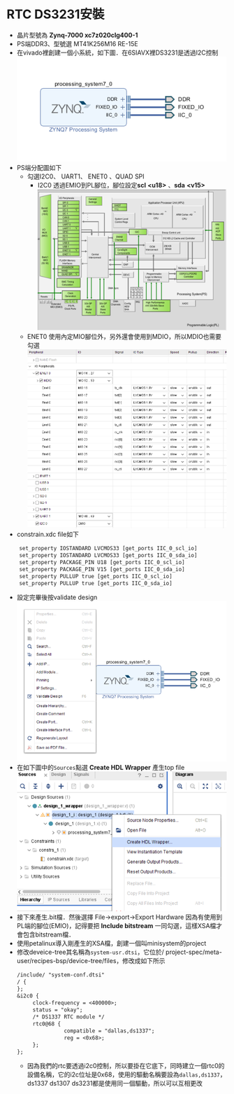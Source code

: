 
# RTC DS3231安裝
- 晶片型號為 __Zynq-7000 xc7z020clg400-1__
- PS端DDR3、型號選 MT41K256M16 RE-15E
- 在vivado裡創建一個小系統，如下圖．在6SIAVX裡DS3231是透過I2C控制
![vivado Block][1]
- PS端分配圖如下
  - 勾選I2C0、 UART1、 ENET0 、QUAD SPI 
    - I2C0 透過EMIO到PL腳位，腳位設定**scl**  __\<u18>__ 、**sda** __\<v15>__
![分配圖][2]
  -  ENET0 使用內定MIO腳位外，另外還會使用到MDIO，所以MDIO也需要勾選
![MDIO][3]
- constrain.xdc file如下
``` 
    set_property IOSTANDARD LVCMOS33 [get_ports IIC_0_scl_io]
    set_property IOSTANDARD LVCMOS33 [get_ports IIC_0_sda_io]
    set_property PACKAGE_PIN U18 [get_ports IIC_0_scl_io]
    set_property PACKAGE_PIN V15 [get_ports IIC_0_sda_io]
    set_property PULLUP true [get_ports IIC_0_scl_io]
    set_property PULLUP true [get_ports IIC_0_sda_io]
```
- 設定完畢後按validate design
    ![validate][4]
- 在如下圖中的`Sources`點選 __Create HDL Wrapper__ 產生top file
    ![Create HDL Wrapper][5]
- 接下來產生.bit檔．然後選擇 File->export->Export Hardware 因為有使用到PL端的腳位(EMIO)，記得要把 __Include bitstream__ 一同勾選，這樣XSA檔才會包含bitstream檔． 
- 使用petalinux導入剛產生的XSA檔，創建一個叫minisystem的project
- 修改deveice-tree其名稱為`system-usr.dtsi`，它位於<plnx-proj-root>/ project-spec/meta-user/recipes-bsp/device-tree/files，修改成如下所示
    ```
    /include/ "system-conf.dtsi"
    / {
    };
    &i2c0 {
         clock-frequency = <400000>;
         status = "okay";
         /* DS1337 RTC module */
         rtc0@68 {
                   compatible = "dallas,ds1337";
                   reg = <0x68>;
         };
    };
    ```
    - 因為我們的rtc要透過i2c0控制，所以要掛在它底下，同時建立一個rtc0的設備名稱，它的i2c位址是0x68，使用的驅動名稱要設為`dallas,ds1337`，ds1337 ds1307 ds3231都是使用同一個驅動，所以可以互相更改

[1]: ./png/vivado_IIC_0.png
[2]: ./png/vivado_PS.png
[3]: ./png/vivado_IIC_ETH_MIO.png
[4]: ./png/vivado_validate.png
[5]: ./png/vivado_create_HDL_weapper.png







